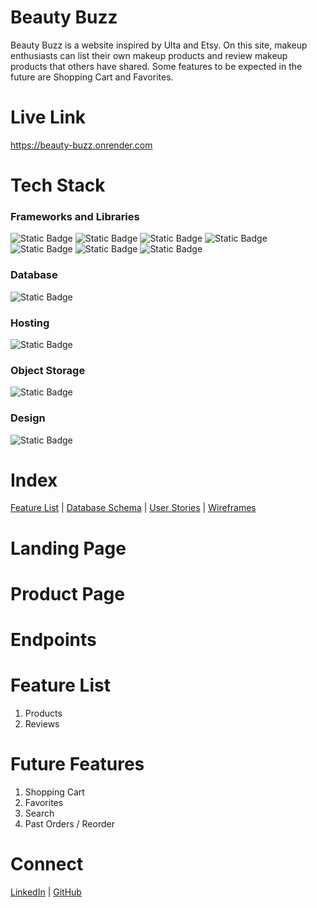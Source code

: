 # Beauty Buzz

Beauty Buzz is a website inspired by Ulta and Etsy. On this site, makeup enthusiasts can list their own makeup products and review makeup products that others have shared. Some features to be expected in the future are Shopping Cart and Favorites.

# Live Link

https://beauty-buzz.onrender.com

# Tech Stack

### Frameworks and Libraries

![Static Badge](https://img.shields.io/badge/Python-brown?style=for-the-badge&logo=python&logoColor=white)
![Static Badge](https://img.shields.io/badge/Flask-red?style=for-the-badge&logo=flask)
![Static Badge](https://img.shields.io/badge/Javascript-orange?style=for-the-badge&logo=javascript&logoColor=white)
![Static Badge](https://img.shields.io/badge/React-yellow?style=for-the-badge&logo=react&logoColor=white)
![Static Badge](https://img.shields.io/badge/Redux-green?style=for-the-badge&logo=redux)
![Static Badge](https://img.shields.io/badge/CSS-darkgreen?style=for-the-badge&logo=css3)
![Static Badge](https://img.shields.io/badge/HTML-lightblue?style=for-the-badge&logo=html5&logoColor=white)

### Database

![Static Badge](https://img.shields.io/badge/PostgreSQL-blue?style=for-the-badge&logo=postgresql&logoColor=white)

### Hosting

![Static Badge](https://img.shields.io/badge/render-violet?style=for-the-badge&logo=render&logoColor=white)

### Object Storage

![Static Badge](https://img.shields.io/badge/amazons3-pink?style=for-the-badge&logo=amazons3&logoColor=white)

### Design

![Static Badge](https://img.shields.io/badge/canva-hotpink?style=for-the-badge&logo=canva&logoColor=white)

# Index

[Feature List](https://github.com/nicolehuyen/Beauty-Buzz/wiki/MVP's-Feature-List#mvps-feature-list) | [Database Schema](https://github.com/nicolehuyen/Beauty-Buzz/wiki/Database-Schema-and-Backend-Routes#database-schema) | [User Stories](https://github.com/nicolehuyen/Beauty-Buzz/wiki/User-Stories) | [Wireframes](https://github.com/nicolehuyen/Beauty-Buzz/wiki/Wireframes)

# Landing Page

# Product Page

# Endpoints

# Feature List

1. Products
2. Reviews

# Future Features

1. Shopping Cart
2. Favorites
3. Search
4. Past Orders / Reorder

# Connect

[LinkedIn](https://www.linkedin.com/in/nicolehuyenle/) | [GitHub](https://github.com/nicolehuyen)
